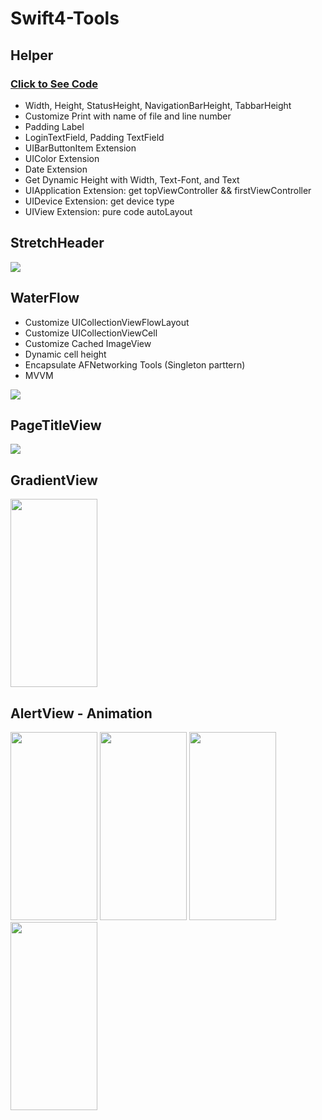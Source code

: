 # Swift4-Tools

## Helper
### [Click to See Code](https://github.com/zijiazhai/Swift4-Tools/blob/master/Helper.swift)
* Width, Height, StatusHeight, NavigationBarHeight, TabbarHeight
* Customize Print with name of file and line number
* Padding Label
* LoginTextField, Padding TextField
* UIBarButtonItem Extension
* UIColor Extension
* Date Extension
* Get Dynamic Height with Width, Text-Font, and Text
* UIApplication Extension: get topViewController && firstViewController
* UIDevice Extension: get device type
* UIView Extension:  pure code autoLayout

## StretchHeader
![](https://github.com/zijiazhai/Swift4-Tools/blob/master/StretchHeader/ezgif.com-video-to-gif.gif)

## WaterFlow
* Customize UICollectionViewFlowLayout
* Customize UICollectionViewCell
* Customize Cached ImageView
* Dynamic cell height
* Encapsulate AFNetworking Tools (Singleton parttern)
* MVVM

![](https://github.com/zijiazhai/Swift4-Tools/blob/master/WaterFlow/WaterFlow.gif)

## PageTitleView
![](https://github.com/zijiazhai/Swift4-Tools/blob/master/PageTitleView/PageTitleView.gif)

## GradientView
<p float="left">
<img width="139" height="301" src="https://github.com/zijiazhai/Swift4-Tools/blob/master/GradientView/image.png">
</p>

## AlertView - Animation
<p float="left">
<img width="139" height="301" src="https://github.com/zijiazhai/Swift4-Tools/blob/master/AlertView/1.png">
<img width="139" height="301" src="https://github.com/zijiazhai/Swift4-Tools/blob/master/AlertView/2.png">
<img width="139" height="301" src="https://github.com/zijiazhai/Swift4-Tools/blob/master/AlertView/3.png">
<img width="139" height="301" src="https://github.com/zijiazhai/Swift4-Tools/blob/master/AlertView/4.png">
</p>
